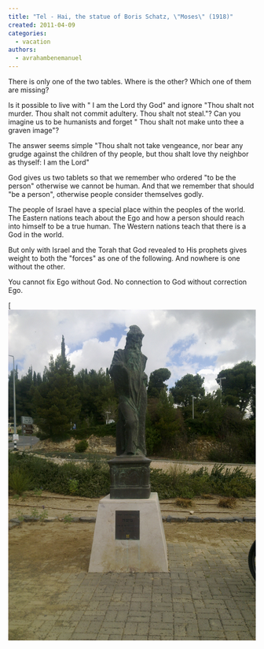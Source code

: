 ```yaml
---
title: "Tel - Hai, the statue of Boris Schatz, \"Moses\" (1918)"
created: 2011-04-09
categories: 
  - vacation
authors: 
  - avrahambenemanuel
---
```


There is only one of the two tables. Where is the other? Which one of them are missing?

Is it possible to live with " I am the Lord thy God" and ignore "Thou shalt not murder. Thou shalt not commit adultery. Thou shalt not steal."? Can you imagine us to be humanists and forget " Thou shalt not make unto thee a graven image"?

The answer seems simple "Thou shalt not take vengeance, nor bear any grudge against the children of thy people, but thou shalt love thy neighbor as thyself: I am the Lord"

God gives us two tablets so that we remember who ordered "to be the person" otherwise we cannot be human. And that we remember that should "be a person", otherwise people consider themselves godly.

The people of Israel have a special place within the peoples of the world. The Eastern nations teach about the Ego and how a person should reach into himself to be a true human. The Western nations teach that there is a God in the world.

But only with Israel and the Torah that God revealed to His prophets gives weight to both the "forces" as one of the following. And nowhere is one without the other.

You cannot fix Ego without God. No connection to God without correction Ego.

[![statue of Boris Schatz, "Moses" (1918)](assets/images/22032011369.jpg)
